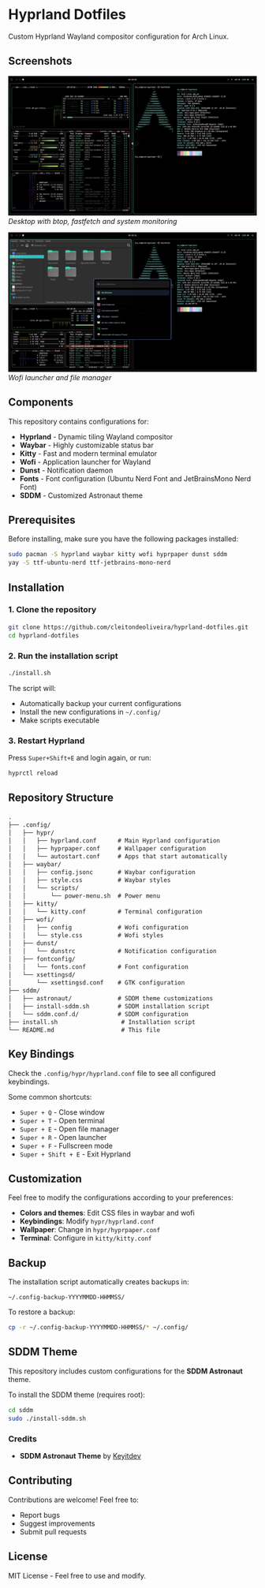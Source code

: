 # Hyprland Dotfiles

Custom Hyprland Wayland compositor configuration for Arch Linux.

## Screenshots

![Desktop with btop](screenshots/desktop-btop.png)
*Desktop with btop, fastfetch and system monitoring*

![Desktop with Wofi](screenshots/desktop-wofi.png)
*Wofi launcher and file manager*

## Components

This repository contains configurations for:

- **Hyprland** - Dynamic tiling Wayland compositor
- **Waybar** - Highly customizable status bar
- **Kitty** - Fast and modern terminal emulator
- **Wofi** - Application launcher for Wayland
- **Dunst** - Notification daemon
- **Fonts** - Font configuration (Ubuntu Nerd Font and JetBrainsMono Nerd Font)
- **SDDM** - Customized Astronaut theme

## Prerequisites

Before installing, make sure you have the following packages installed:

```bash
sudo pacman -S hyprland waybar kitty wofi hyprpaper dunst sddm
yay -S ttf-ubuntu-nerd ttf-jetbrains-mono-nerd
```

## Installation

### 1. Clone the repository

```bash
git clone https://github.com/cleitondeoliveira/hyprland-dotfiles.git
cd hyprland-dotfiles
```

### 2. Run the installation script

```bash
./install.sh
```

The script will:
- Automatically backup your current configurations
- Install the new configurations in `~/.config/`
- Make scripts executable

### 3. Restart Hyprland

Press `Super+Shift+E` and login again, or run:

```bash
hyprctl reload
```

## Repository Structure

```
.
├── .config/
│   ├── hypr/
│   │   ├── hyprland.conf      # Main Hyprland configuration
│   │   ├── hyprpaper.conf     # Wallpaper configuration
│   │   └── autostart.conf     # Apps that start automatically
│   ├── waybar/
│   │   ├── config.jsonc       # Waybar configuration
│   │   ├── style.css          # Waybar styles
│   │   └── scripts/
│   │       └── power-menu.sh  # Power menu
│   ├── kitty/
│   │   └── kitty.conf         # Terminal configuration
│   ├── wofi/
│   │   ├── config             # Wofi configuration
│   │   └── style.css          # Wofi styles
│   ├── dunst/
│   │   └── dunstrc            # Notification configuration
│   ├── fontconfig/
│   │   └── fonts.conf         # Font configuration
│   └── xsettingsd/
│       └── xsettingsd.conf    # GTK configuration
├── sddm/
│   ├── astronaut/             # SDDM theme customizations
│   ├── install-sddm.sh        # SDDM installation script
│   └── sddm.conf.d/           # SDDM configuration
├── install.sh                  # Installation script
└── README.md                   # This file
```

## Key Bindings

Check the `.config/hypr/hyprland.conf` file to see all configured keybindings.

Some common shortcuts:
- `Super + Q` - Close window
- `Super + T` - Open terminal
- `Super + E` - Open file manager
- `Super + R` - Open launcher
- `Super + F` - Fullscreen mode
- `Super + Shift + E` - Exit Hyprland

## Customization

Feel free to modify the configurations according to your preferences:

- **Colors and themes**: Edit CSS files in waybar and wofi
- **Keybindings**: Modify `hypr/hyprland.conf`
- **Wallpaper**: Change in `hypr/hyprpaper.conf`
- **Terminal**: Configure in `kitty/kitty.conf`

## Backup

The installation script automatically creates backups in:
```
~/.config-backup-YYYYMMDD-HHMMSS/
```

To restore a backup:
```bash
cp -r ~/.config-backup-YYYYMMDD-HHMMSS/* ~/.config/
```

## SDDM Theme

This repository includes custom configurations for the **SDDM Astronaut** theme.

To install the SDDM theme (requires root):
```bash
cd sddm
sudo ./install-sddm.sh
```

### Credits
- **SDDM Astronaut Theme** by [Keyitdev](https://github.com/Keyitdev/sddm-astronaut-theme)

## Contributing

Contributions are welcome! Feel free to:
- Report bugs
- Suggest improvements
- Submit pull requests

## License

MIT License - Feel free to use and modify.
